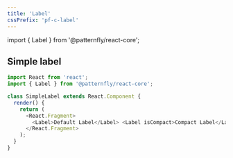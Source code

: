 ```yaml
---
title: 'Label'
cssPrefix: 'pf-c-label'
---
```


import { Label } from '@patternfly/react-core';

## Simple label

```js
import React from 'react';
import { Label } from '@patternfly/react-core';

class SimpleLabel extends React.Component {
  render() {
    return (
      <React.Fragment>
        <Label>Default Label</Label> <Label isCompact>Compact Label</Label>
      </React.Fragment>
    );
  }
}
```
